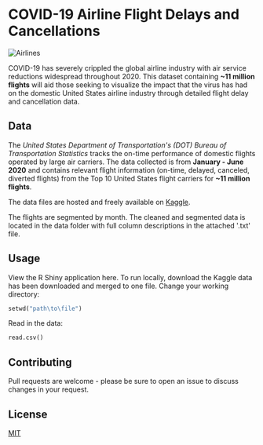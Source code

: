# COVID-19 Airline Flight Delays and Cancellations

![Airlines](https://www.globaltimes.cn/Portals/0/attachment/2020/2020-10-20/84220eb8-3383-4611-8f76-4d8fcf0df7a0.jpeg)

COVID-19 has severely crippled the global airline industry with air service reductions widespread throughout 2020. This dataset containing **~11 million flights** will aid those seeking to visualize the impact that the virus has had on the domestic United States airline industry through detailed flight delay and cancellation data. 

## Data

The *United States Department of Transportation's (DOT) Bureau of Transportation Statistics* tracks the on-time performance of domestic flights operated by large air carriers. The data collected is from **January - June 2020** and contains relevant flight information (on-time, delayed, canceled, diverted flights) from the Top 10 United States flight carriers for **~11 million flights**. 

The data files are hosted and freely available on [Kaggle](https://www.kaggle.com/akulbahl/covid19-airline-flight-delays-and-cancellations). 

The flights are segmented by month. The cleaned and segmented data is located in the data folder with full column descriptions in the attached '.txt' file. 

## Usage

View the R Shiny application here. To run locally, download the Kaggle data has been downloaded and merged to one file. Change your working directory:

```Python
setwd("path\to\file")
```

Read in the data:

```Python
read.csv()
```

## Contributing
Pull requests are welcome - please be sure to open an issue to discuss changes in your request.

## License
[MIT](https://choosealicense.com/licenses/mit/)
